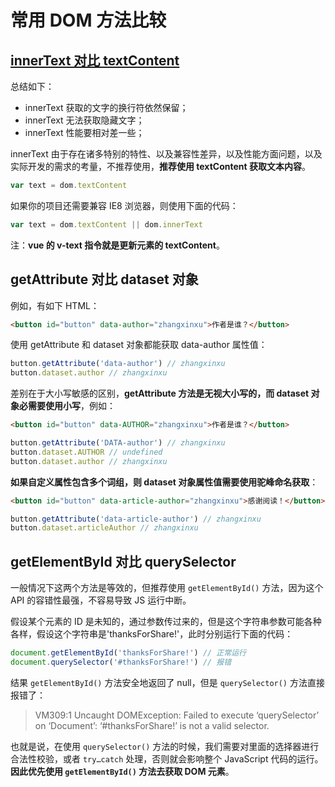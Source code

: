 # 常用 DOM 方法比较

## [innerText 对比 textContent](https://www.zhangxinxu.com/wordpress/2019/09/js-dom-innertext-textcontent/)

总结如下：

- innerText 获取的文字的换行符依然保留；
- innerText 无法获取隐藏文字；
- innerText 性能要相对差一些；

innerText 由于存在诸多特别的特性、以及兼容性差异，以及性能方面问题，以及实际开发的需求的考量，不推荐使用，**推荐使用 textContent 获取文本内容**。

```javascript
var text = dom.textContent
```

如果你的项目还需要兼容 IE8 浏览器，则使用下面的代码：

```javascript
var text = dom.textContent || dom.innerText
```

注：**vue 的 v-text 指令就是更新元素的 textContent**。

## getAttribute 对比 dataset 对象

例如，有如下 HTML：

```html
<button id="button" data-author="zhangxinxu">作者是谁？</button>
```

使用 getAttribute 和 dataset 对象都能获取 data-author 属性值：

```javascript
button.getAttribute('data-author') // zhangxinxu
button.dataset.author // zhangxinxu
```

差别在于大小写敏感的区别，**getAttribute 方法是无视大小写的，而 dataset 对象必需要使用小写**，例如：

```html
<button id="button" data-AUTHOR="zhangxinxu">作者是谁？</button>
```

```javascript
button.getAttribute('DATA-author') // zhangxinxu
button.dataset.AUTHOR // undefined
button.dataset.author // zhangxinxu
```

**如果自定义属性包含多个词组，则 dataset 对象属性值需要使用驼峰命名获取**：

```html
<button id="button" data-article-author="zhangxinxu">感谢阅读！</button>
```

```javascript
button.getAttribute('data-article-author') // zhangxinxu
button.dataset.articleAuthor // zhangxinxu
```

## getElementById 对比 querySelector

一般情况下这两个方法是等效的，但推荐使用 `getElementById()` 方法，因为这个 API 的容错性最强，不容易导致 JS 运行中断。

假设某个元素的 ID 是未知的，通过参数传过来的，但是这个字符串参数可能各种各样，假设这个字符串是'thanksForShare!'，此时分别运行下面的代码：

```javascript
document.getElementById('thanksForShare!') // 正常运行
document.querySelector('#thanksForShare!') // 报错
```

结果 `getElementById()` 方法安全地返回了 null，但是 `querySelector()` 方法直接报错了：

> VM309:1 Uncaught DOMException: Failed to execute ‘querySelector’ on ‘Document’: ‘#thanksForShare!’ is not a valid selector.

也就是说，在使用 `querySelector()` 方法的时候，我们需要对里面的选择器进行合法性校验，或者 `try…catch` 处理，否则就会影响整个 JavaScript 代码的运行。**因此优先使用 `getElementById()` 方法去获取 DOM 元素**。
